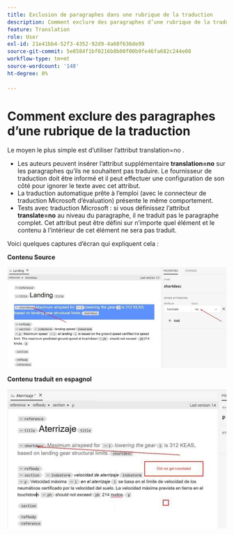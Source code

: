 ```yaml
---
title: Exclusion de paragraphes dans une rubrique de la traduction
description: Comment exclure des paragraphes d’une rubrique de la traduction
feature: Translation
role: User
exl-id: 21e41bb4-52f3-4352-92d9-4a60f636de99
source-git-commit: 5e0584f1bf0216b8b00f00b9fe46fa682c244e08
workflow-type: tm+mt
source-wordcount: '148'
ht-degree: 0%

---
```


# Comment exclure des paragraphes d’une rubrique de la traduction

Le moyen le plus simple est d’utiliser l’attribut translation=no .

+ Les auteurs peuvent insérer l’attribut supplémentaire **translation=no** sur les paragraphes qu’ils ne souhaitent pas traduire. Le fournisseur de traduction doit être informé et il peut effectuer une configuration de son côté pour ignorer le texte avec cet attribut.
+ La traduction automatique prête à l’emploi (avec le connecteur de traduction Microsoft d’évaluation) présente le même comportement.
+ Tests avec traduction Microsoft : si vous définissez l’attribut **translate=no** au niveau du paragraphe, il ne traduit pas le paragraphe complet. Cet attribut peut être défini sur n’importe quel élément et le contenu à l’intérieur de cet élément ne sera pas traduit.


Voici quelques captures d’écran qui expliquent cela :

**Contenu Source**

![Contenu Source](assets/source-content.jpg)

**Contenu traduit en espagnol**

![Contenu traduit en espagnol](assets/trans-content.jpg)
